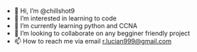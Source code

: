 - 👋 Hi, I’m @chillshot9
- 👀 I’m interested in learning to code 
- 🌱 I’m currently learning python and CCNA
- 💞️ I’m looking to collaborate on any begginer friendly project
- 📫 How to reach me via email r.lucian999@gmail.com

<!---
chillshot9/chillshot9 is a ✨ special ✨ repository because its `README.md` (this file) appears on your GitHub profile.
You can click the Preview link to take a look at your changes.
--->
